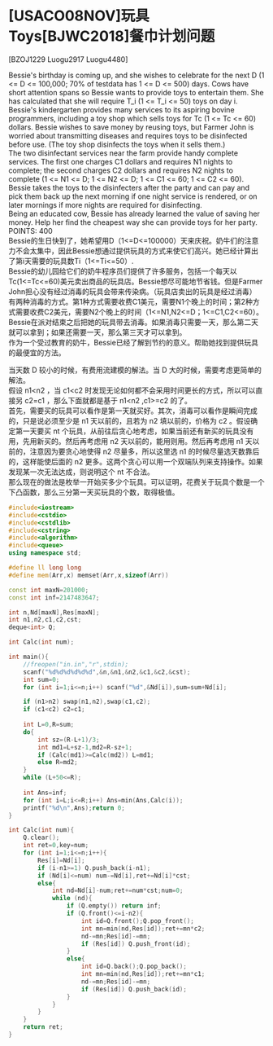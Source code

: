 # [USACO08NOV]玩具Toys[BJWC2018]餐巾计划问题
[BZOJ1229 Luogu2917 Luogu4480]

Bessie's birthday is coming up, and she wishes to celebrate for the next D (1 <= D <= 100,000; 70% of testdata has 1 <= D <= 500) days. Cows have short attention spans so Bessie wants to provide toys to entertain them. She has calculated that she will require T_i (1 <= T_i <= 50) toys on day i.  
Bessie's kindergarten provides many services to its aspiring bovine programmers, including a toy shop which sells toys for Tc (1 <= Tc <= 60) dollars. Bessie wishes to save money by reusing toys, but Farmer John is worried about transmitting diseases and requires toys to be disinfected before use. (The toy shop disinfects the toys when it sells them.)  
The two disinfectant services near the farm provide handy complete services. The first one charges C1 dollars and requires N1 nights to complete; the second charges C2 dollars and requires N2 nights to complete (1 <= N1 <= D; 1 <= N2 <= D; 1 <= C1 <= 60; 1 <= C2 <= 60). Bessie takes the toys to the disinfecters after the party and can pay and pick them back up the next morning if one night service is rendered, or on later mornings if more nights are required for disinfecting.  
Being an educated cow, Bessie has already learned the value of saving her money. Help her find the cheapest way she can provide toys for her party. 
POINTS: 400  
Bessie的生日快到了，她希望用D（1<=D<=100000）天来庆祝。奶牛们的注意力不会太集中，因此Bessie想通过提供玩具的方式来使它们高兴。她已经计算出了第i天需要的玩具数Ti（1<=Ti<=50）.  
Bessie的幼儿园给它们的奶牛程序员们提供了许多服务，包括一个每天以Tc(1<=Tc<=60)美元卖出商品的玩具店。Bessie想尽可能地节省钱。但是Farmer John担心没有经过消毒的玩具会带来传染病。（玩具店卖出的玩具是经过消毒）  
有两种消毒的方式。第1种方式需要收费C1美元，需要N1个晚上的时间；第2种方式需要收费C2美元，需要N2个晚上的时间（1<=N1,N2<=D；1<=C1,C2<=60）。Bessie在派对结束之后把她的玩具带去消毒。如果消毒只需要一天，那么第二天就可以拿到；如果还需要一天，那么第三天才可以拿到。  
作为一个受过教育的奶牛，Bessie已经了解到节约的意义。帮助她找到提供玩具的最便宜的方法。

当天数 D 较小的时候，有费用流建模的解法。当 D 大的时候，需要考虑更简单的解法。  
假设 n1<n2 ，当 c1<c2 时发现无论如何都不会采用时间更长的方式，所以可以直接另 c2=c1 ，那么下面就都是基于 n1<n2 ,c1>=c2 的了。  
首先，需要买的玩具可以看作是第一天就买好。其次，消毒可以看作是瞬间完成的，只是说必须至少是 n1 天以前的，且若为 n2 填以前的，价格为 c2 。假设确定第一天要买 nt 个玩具，从前往后贪心地考虑，如果当前还有新买的玩具没有用，先用新买的。然后再考虑用 n2 天以前的，能用则用。然后再考虑用 n1 天以前的，注意因为要贪心地使得 n2 尽量多，所以这里选 n1 的时候尽量选天数靠后的，这样能使后面的 n2 更多。这两个贪心可以用一个双端队列来支持操作。如果发现某一次无法达成，则说明这个 nt 不合法。  
那么现在的做法是枚举一开始买多少个玩具。可以证明，花费关于玩具个数是一个下凸函数，那么三分第一天买玩具的个数，取得极值。

```cpp
#include<iostream>
#include<cstdio>
#include<cstdlib>
#include<cstring>
#include<algorithm>
#include<queue>
using namespace std;

#define ll long long
#define mem(Arr,x) memset(Arr,x,sizeof(Arr))

const int maxN=201000;
const int inf=2147483647;

int n,Nd[maxN],Res[maxN];
int n1,n2,c1,c2,cst;
deque<int> Q;

int Calc(int num);

int main(){
	//freopen("in.in","r",stdin);
	scanf("%d%d%d%d%d%d",&n,&n1,&n2,&c1,&c2,&cst);
	int sum=0;
	for (int i=1;i<=n;i++) scanf("%d",&Nd[i]),sum=sum+Nd[i];

	if (n1>n2) swap(n1,n2),swap(c1,c2);
	if (c1<c2) c2=c1;
	
	int L=0,R=sum;
	do{
		int sz=(R-L+1)/3;
		int md1=L+sz-1,md2=R-sz+1;
		if (Calc(md1)>=Calc(md2)) L=md1;
		else R=md2;
	}
	while (L+50<=R);
	
	int Ans=inf;
	for (int i=L;i<=R;i++) Ans=min(Ans,Calc(i));
	printf("%d\n",Ans);return 0;
}

int Calc(int num){
	Q.clear();
	int ret=0,key=num;
	for (int i=1;i<=n;i++){
		Res[i]=Nd[i];
		if (i-n1>=1) Q.push_back(i-n1);
		if (Nd[i]<=num) num-=Nd[i],ret+=Nd[i]*cst;
		else{
			int nd=Nd[i]-num;ret+=num*cst;num=0;
			while (nd){
				if (Q.empty()) return inf;
				if (Q.front()<=i-n2){
					int id=Q.front();Q.pop_front();
					int mn=min(nd,Res[id]);ret+=mn*c2;
					nd-=mn;Res[id]-=mn;
					if (Res[id]) Q.push_front(id);
				}
				else{
					int id=Q.back();Q.pop_back();
					int mn=min(nd,Res[id]);ret+=mn*c1;
					nd-=mn;Res[id]-=mn;
					if (Res[id]) Q.push_back(id);
				}
			}
		}
	}
	return ret;
}

```